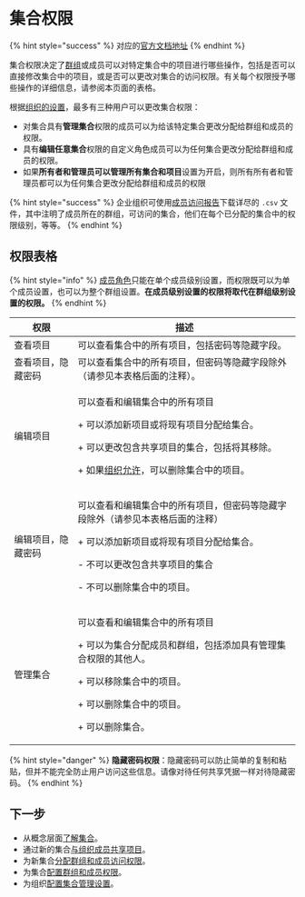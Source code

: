 # 集合权限

{% hint style="success" %}
对应的[官方文档地址](https://bitwarden.com/help/collection-permissions/)
{% endhint %}

集合权限决定了[群组](../../manage-members/groups.md)或成员可以对特定集合中的项目进行哪些操作，包括是否可以直接修改集合中的项目，或是否可以更改对集合的访问权限。有关每个权限授予哪些操作的详细信息，请参阅本页面的表格。

根据[组织的设置](collection-settings.md)，最多有三种用户可以更改集合权限：

* 对集合具有**管理集合**权限的成员可以为给该特定集合更改分配给群组和成员的权限。
* 具有**编辑任意集合**权限的自定义角色成员可以为任何集合更改分配给群组和成员的权限。
* 如果**所有者和管理员可以管理所有集合和项目**设置为开启，则所有所有者和管理员都可以为任何集合更改分配给群组和成员的权限

{% hint style="success" %}
企业组织可使用[成员访问报告](../../../your-vault/vault-health-reports.md#member-access)下载详尽的 `.csv` 文件，其中注明了成员所在的群组，可访问的集合，他们在每个已分配的集合中的权限级别，等等。
{% endhint %}

## 权限表格 <a href="#permissions-table" id="permissions-table"></a>

{% hint style="info" %}
[成员角色](../../manage-members/member-roles.md#member-roles)只能在单个成员级别设置，而权限既可以为单个成员设置，也可以为整个群组设置。**在成员级别设置的权限将取代在群组级别设置的权限。**
{% endhint %}

| 权限        | 描述                                                                                                                                               |
| --------- | ------------------------------------------------------------------------------------------------------------------------------------------------ |
| 查看项目      | 可以查看集合中的所有项目，包括密码等隐藏字段。                                                                                                                          |
| 查看项目，隐藏密码 | 可以查看集合中的所有项目，但密码等隐藏字段除外（请参见本表格后面的注释）。                                                                                                            |
| 编辑项目      | <p>可以查看和编辑集合中的所有项目</p><p>+ 可以添加新项目或将现有项目分配给集合。</p><p>+ 可以更改包含共享项目的集合，包括将其移除。</p><p>+ 如果<a href="collection-settings.md">组织允许</a>，可以删除集合中的项目。</p> |
| 编辑项目，隐藏密码 | <p>可以查看和编辑集合中的所有项目，但密码等隐藏字段除外（请参见本表格后面的注释）</p><p>+ 可以添加新项目或将现有项目分配给集合。</p><p>- 不可以更改包含共享项目的集合</p><p>- 不可以删除集合中的项目。</p>                           |
| 管理集合      | <p>可以查看和编辑集合中的所有项目</p><p>+ 可以为集合分配成员和群组，包括添加具有管理集合权限的其他人。</p><p>+ 可以移除集合中的项目。</p><p>+ 可以删除集合中的项目。</p><p>+ 可以删除集合。</p>                            |

{% hint style="danger" %}
**隐藏密码权限**：隐藏密码可以防止简单的复制和粘贴，但并不能完全防止用户访问这些信息。请像对待任何共享凭据一样对待隐藏密码。
{% endhint %}

## 下一步 <a href="#next-steps" id="next-steps"></a>

* 从概念层面[了解集合](about-collections.md)。
* 通过新的集合[与组织成员共享项目](../../../password-manager/vault-basics/organization-members/sharing.md)。
* 为新集合[分配群组和成员访问权限](assign-users-to-collections.md)。
* 为集合[配置群组和成员权限](collection-permissions.md)。
* 为组织[配置集合管理设置](collection-settings.md)。
